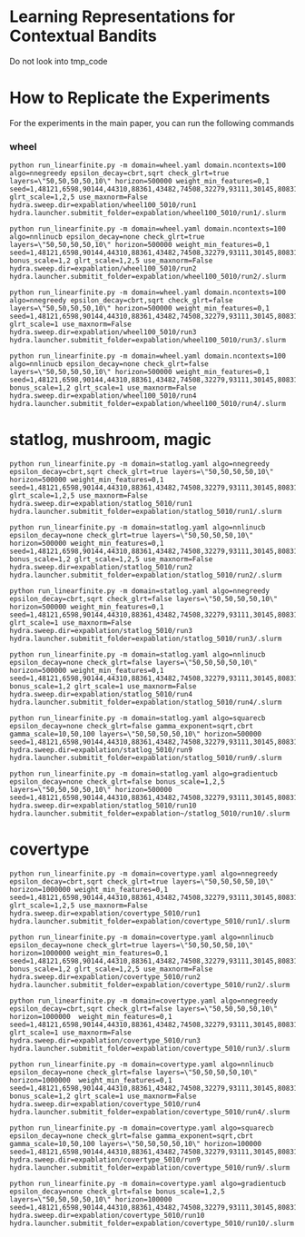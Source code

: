 # Learning Representations for Contextual Bandits


Do not look into tmp_code

# How to Replicate the Experiments

For the experiments in the main paper, you can run the following commands

### wheel

    python run_linearfinite.py -m domain=wheel.yaml domain.ncontexts=100 algo=nnegreedy epsilon_decay=cbrt,sqrt check_glrt=true layers=\"50,50,50,50,10\" horizon=500000 weight_min_features=0,1 seed=1,48121,6598,90144,44310,88361,43482,74508,32279,93111,30145,80831,88824,54953,5967,11579,46670,31024,56024,62782 glrt_scale=1,2,5 use_maxnorm=False hydra.sweep.dir=expablation/wheel100_5010/run1 hydra.launcher.submitit_folder=expablation/wheel100_5010/run1/.slurm

    python run_linearfinite.py -m domain=wheel.yaml domain.ncontexts=100 algo=nnlinucb epsilon_decay=none check_glrt=true layers=\"50,50,50,50,10\" horizon=500000 weight_min_features=0,1 seed=1,48121,6598,90144,44310,88361,43482,74508,32279,93111,30145,80831,88824,54953,5967,11579,46670,31024,56024,62782 bonus_scale=1,2 glrt_scale=1,2,5 use_maxnorm=False hydra.sweep.dir=expablation/wheel100_5010/run2 hydra.launcher.submitit_folder=expablation/wheel100_5010/run2/.slurm

    python run_linearfinite.py -m domain=wheel.yaml domain.ncontexts=100 algo=nnegreedy epsilon_decay=cbrt,sqrt check_glrt=false layers=\"50,50,50,50,10\" horizon=500000 weight_min_features=0,1 seed=1,48121,6598,90144,44310,88361,43482,74508,32279,93111,30145,80831,88824,54953,5967,11579,46670,31024,56024,62782 glrt_scale=1 use_maxnorm=False hydra.sweep.dir=expablation/wheel100_5010/run3 hydra.launcher.submitit_folder=expablation/wheel100_5010/run3/.slurm

    python run_linearfinite.py -m domain=wheel.yaml domain.ncontexts=100 algo=nnlinucb epsilon_decay=none check_glrt=false layers=\"50,50,50,50,10\" horizon=500000 weight_min_features=0,1 seed=1,48121,6598,90144,44310,88361,43482,74508,32279,93111,30145,80831,88824,54953,5967,11579,46670,31024,56024,62782 bonus_scale=1,2 glrt_scale=1 use_maxnorm=False hydra.sweep.dir=expablation/wheel100_5010/run4 hydra.launcher.submitit_folder=expablation/wheel100_5010/run4/.slurm


# statlog, mushroom, magic

    python run_linearfinite.py -m domain=statlog.yaml algo=nnegreedy epsilon_decay=cbrt,sqrt check_glrt=true layers=\"50,50,50,50,10\" horizon=500000 weight_min_features=0,1 seed=1,48121,6598,90144,44310,88361,43482,74508,32279,93111,30145,80831,88824,54953,5967,11579,46670,31024,56024,62782 glrt_scale=1,2,5 use_maxnorm=False hydra.sweep.dir=expablation/statlog_5010/run1 hydra.launcher.submitit_folder=expablation/statlog_5010/run1/.slurm

    python run_linearfinite.py -m domain=statlog.yaml algo=nnlinucb epsilon_decay=none check_glrt=true layers=\"50,50,50,50,10\" horizon=500000 weight_min_features=0,1 seed=1,48121,6598,90144,44310,88361,43482,74508,32279,93111,30145,80831,88824,54953,5967,11579,46670,31024,56024,62782 bonus_scale=1,2 glrt_scale=1,2,5 use_maxnorm=False hydra.sweep.dir=expablation/statlog_5010/run2 hydra.launcher.submitit_folder=expablation/statlog_5010/run2/.slurm

    python run_linearfinite.py -m domain=statlog.yaml algo=nnegreedy epsilon_decay=cbrt,sqrt check_glrt=false layers=\"50,50,50,50,10\" horizon=500000 weight_min_features=0,1 seed=1,48121,6598,90144,44310,88361,43482,74508,32279,93111,30145,80831,88824,54953,5967,11579,46670,31024,56024,62782 glrt_scale=1 use_maxnorm=False hydra.sweep.dir=expablation/statlog_5010/run3 hydra.launcher.submitit_folder=expablation/statlog_5010/run3/.slurm

    python run_linearfinite.py -m domain=statlog.yaml algo=nnlinucb epsilon_decay=none check_glrt=false layers=\"50,50,50,50,10\" horizon=500000 weight_min_features=0,1 seed=1,48121,6598,90144,44310,88361,43482,74508,32279,93111,30145,80831,88824,54953,5967,11579,46670,31024,56024,62782 bonus_scale=1,2 glrt_scale=1 use_maxnorm=False hydra.sweep.dir=expablation/statlog_5010/run4 hydra.launcher.submitit_folder=expablation/statlog_5010/run4/.slurm

    python run_linearfinite.py -m domain=statlog.yaml algo=squarecb epsilon_decay=none check_glrt=false gamma_exponent=sqrt,cbrt gamma_scale=10,50,100 layers=\"50,50,50,50,10\" horizon=500000 seed=1,48121,6598,90144,44310,88361,43482,74508,32279,93111,30145,80831,88824,54953,5967,11579,46670,31024,56024,62782 hydra.sweep.dir=expablation/statlog_5010/run9 hydra.launcher.submitit_folder=expablation/statlog_5010/run9/.slurm

    python run_linearfinite.py -m domain=statlog.yaml algo=gradientucb epsilon_decay=none check_glrt=false bonus_scale=1,2,5 layers=\"50,50,50,50,10\" horizon=500000 seed=1,48121,6598,90144,44310,88361,43482,74508,32279,93111,30145,80831,88824,54953,5967,11579,46670,31024,56024,62782 hydra.sweep.dir=expablation/statlog_5010/run10 hydra.launcher.submitit_folder=expablation~/statlog_5010/run10/.slurm


# covertype

    python run_linearfinite.py -m domain=covertype.yaml algo=nnegreedy epsilon_decay=cbrt,sqrt check_glrt=true layers=\"50,50,50,50,10\" horizon=1000000 weight_min_features=0,1 seed=1,48121,6598,90144,44310,88361,43482,74508,32279,93111,30145,80831,88824,54953,5967,11579,46670,31024,56024,62782 glrt_scale=1,2,5 use_maxnorm=False hydra.sweep.dir=expablation/covertype_5010/run1 hydra.launcher.submitit_folder=expablation/covertype_5010/run1/.slurm

    python run_linearfinite.py -m domain=covertype.yaml algo=nnlinucb epsilon_decay=none check_glrt=true layers=\"50,50,50,50,10\" horizon=1000000 weight_min_features=0,1 seed=1,48121,6598,90144,44310,88361,43482,74508,32279,93111,30145,80831,88824,54953,5967,11579,46670,31024,56024,62782 bonus_scale=1,2 glrt_scale=1,2,5 use_maxnorm=False hydra.sweep.dir=expablation/covertype_5010/run2 hydra.launcher.submitit_folder=expablation/covertype_5010/run2/.slurm

    python run_linearfinite.py -m domain=covertype.yaml algo=nnegreedy epsilon_decay=cbrt,sqrt check_glrt=false layers=\"50,50,50,50,10\" horizon=1000000  weight_min_features=0,1 seed=1,48121,6598,90144,44310,88361,43482,74508,32279,93111,30145,80831,88824,54953,5967,11579,46670,31024,56024,62782 glrt_scale=1 use_maxnorm=False hydra.sweep.dir=expablation/covertype_5010/run3 hydra.launcher.submitit_folder=expablation/covertype_5010/run3/.slurm

    python run_linearfinite.py -m domain=covertype.yaml algo=nnlinucb epsilon_decay=none check_glrt=false layers=\"50,50,50,50,10\" horizon=1000000  weight_min_features=0,1 seed=1,48121,6598,90144,44310,88361,43482,74508,32279,93111,30145,80831,88824,54953,5967,11579,46670,31024,56024,62782 bonus_scale=1,2 glrt_scale=1 use_maxnorm=False hydra.sweep.dir=expablation/covertype_5010/run4 hydra.launcher.submitit_folder=expablation/covertype_5010/run4/.slurm

    python run_linearfinite.py -m domain=covertype.yaml algo=squarecb epsilon_decay=none check_glrt=false gamma_exponent=sqrt,cbrt gamma_scale=10,50,100 layers=\"50,50,50,50,10\" horizon=100000 seed=1,48121,6598,90144,44310,88361,43482,74508,32279,93111,30145,80831,88824,54953,5967,11579,46670,31024,56024,62782 hydra.sweep.dir=expablation/covertype_5010/run9 hydra.launcher.submitit_folder=expablation/covertype_5010/run9/.slurm

    python run_linearfinite.py -m domain=covertype.yaml algo=gradientucb epsilon_decay=none check_glrt=false bonus_scale=1,2,5 layers=\"50,50,50,50,10\" horizon=100000 seed=1,48121,6598,90144,44310,88361,43482,74508,32279,93111,30145,80831,88824,54953,5967,11579,46670,31024,56024,62782 hydra.sweep.dir=expablation/covertype_5010/run10 hydra.launcher.submitit_folder=expablation/covertype_5010/run10/.slurm
